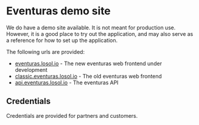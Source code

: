 # Eventuras demo site

We do have a demo site available. It is not meant for production use. However, it is a good place to try out the application, and may also serve as a reference for how to set up the application.

The following urls are provided:

-   [eventuras.losol.io](https://eventuras.losol.io) - The new eventuras web frontend under development
-   [classic.eventuras.losol.io](https://classic.eventuras.losol.io) - The old eventuras web frontend
-   [api.eventuras.losol.io](https://api.eventuras.losol.io) - The eventuras API

## Credentials

Credentials are provided for partners and customers.

